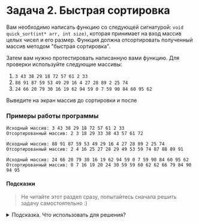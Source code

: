 # Задача 2. Быстрая сортировка
Вам необходимо написать функцию со следующей сигнатурой: `void quick_sort(int* arr, int size)`, которая принимает на вход массив целых чисел и его размер. Функция должна отсортировать полученный массив методом "быстрая сортировка".

Затем вам нужно протестировать написанную вами функцию. Для проверки используйте следующие массивы:
1. `3 43 38 29 18 72 57 61 2 33`
2. `88 91 87 59 53 49 29 16 4 27 28 89 2 25 74`
3. `24 66 20 79 30 16 19 62 94 59 0 7 59 90 84 60 95 62`

Выведите на экран массив до сортировки и после

### Примеры работы программы

```
Исходный массив: 3 43 38 29 18 72 57 61 2 33
Отсортированный массив: 2 3 18 29 33 38 43 57 61 72
```

```
Исходный массив: 88 91 87 59 53 49 29 16 4 27 28 89 2 25 74
Отсортированный массив: 2 4 16 25 27 28 29 49 53 59 74 87 88 89 91
```

```
Исходный массив: 24 66 20 79 30 16 19 62 94 59 0 7 59 90 84 60 95 62
Отсортированный массив: 0 7 16 19 20 24 30 59 59 60 62 62 66 79 84 90 94 95
```

#### Подсказки

> Не читайте этот раздел сразу, попытайтесь сначала решить задачу самостоятельно :)

<details>

<summary>Подсказка. Что использовать для решения?</summary>

Алгоритм быстрой сортировки подробно описан в лекции

</details>